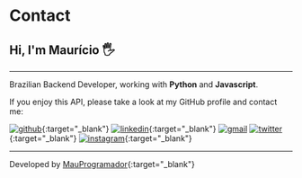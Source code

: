 # Contact

## Hi, I'm **Maurício** 🖐️

---

Brazilian Backend Developer, working with **Python** and **Javascript**.

If you enjoy this API, please take a look at my GitHub profile and contact me:

[![github](https://img.shields.io/badge/GitHub-010409?style=for-the-badge&logo=github&logoColor=white)](https://github.com/mauprogramador){:target="_blank"}
[![linkedin](https://img.shields.io/badge/LinkedIn-0A66C2?style=for-the-badge&logo=linkedin&logoColor=white)](https://www.linkedin.com/in/mauricio-silva-batista-0ba90322b/){:target="_blank"}
[![gmail](https://img.shields.io/badge/Gmail-EA4335?style=for-the-badge&logo=gmail&logoColor=white)](mailto:sir.silvabmauricio@gmail.com)
[![twitter](https://img.shields.io/badge/Twitter-1DA1F2?style=for-the-badge&logo=twitter&logoColor=white)](https://twitter.com/Maurcio77788085){:target="_blank"}
[![instagram](https://img.shields.io/badge/Instagram-E4405F?style=for-the-badge&logo=instagram&logoColor=white)](https://www.instagram.com/mauricio_cap_tl/){:target="_blank"}

---

Developed by [MauProgramador](https://github.com/mauprogramador){:target="_blank"}
